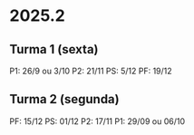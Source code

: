 # 2025.2 
## Turma 1 (sexta)
P1: 26/9 ou 3/10
P2: 21/11
PS: 5/12
PF: 19/12
## Turma 2 (segunda)
PF: 15/12
PS: 01/12
P2: 17/11
P1: 29/09 ou 06/10

